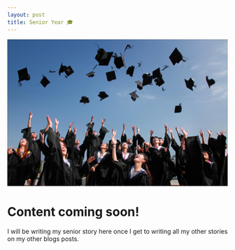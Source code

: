 ```yaml
---
layout: post
title: Senior Year 🎓
---
```


![Senior Year](/images/accomplishment-celebrate-ceremony-267885.jpg)

# Content coming soon!

I will be writing my senior story here once I get to writing all my other stories on my other blogs posts.
